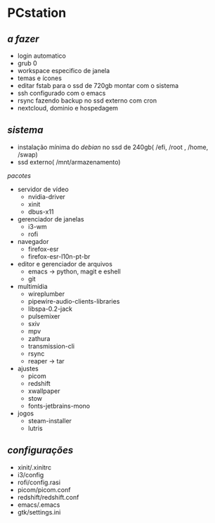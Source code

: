 # PCstation

## *a fazer*
- login automatico 
- grub 0
- workspace especifico de janela
- temas e ícones
- editar fstab para o ssd de 720gb montar com o sistema
- ssh configurado com o emacs
- rsync fazendo backup no ssd externo com cron
- nextcloud, dominio e hospedagem

## *sistema*
- instalação mínima do *debian* no ssd de 240gb( /efi, /root , /home, /swap)
- ssd externo( /mnt/armazenamento)

*pacotes*
- servidor de vídeo
  - nvidia-driver
  - xinit
  - dbus-x11
- gerenciador de janelas
  - i3-wm
  - rofi
- navegador
  - firefox-esr
  - firefox-esr-l10n-pt-br
- editor e gerenciador de arquivos
  - emacs -> python, magit e eshell
  - git
- multimídia
  - wireplumber
  - pipewire-audio-clients-libraries
  - libspa-0.2-jack
  - pulsemixer
  - sxiv
  - mpv
  - zathura
  - transmission-cli
  - rsync
  - reaper -> tar
- ajustes
  - picom
  - redshift
  - xwallpaper
  - stow
  - fonts-jetbrains-mono
- jogos
  - steam-installer
  - lutris
  
## *configurações*
- xinit/.xinitrc
- i3/config
- rofi/config.rasi
- picom/picom.conf
- redshift/redshift.conf
- emacs/.emacs
- gtk/settings.ini
